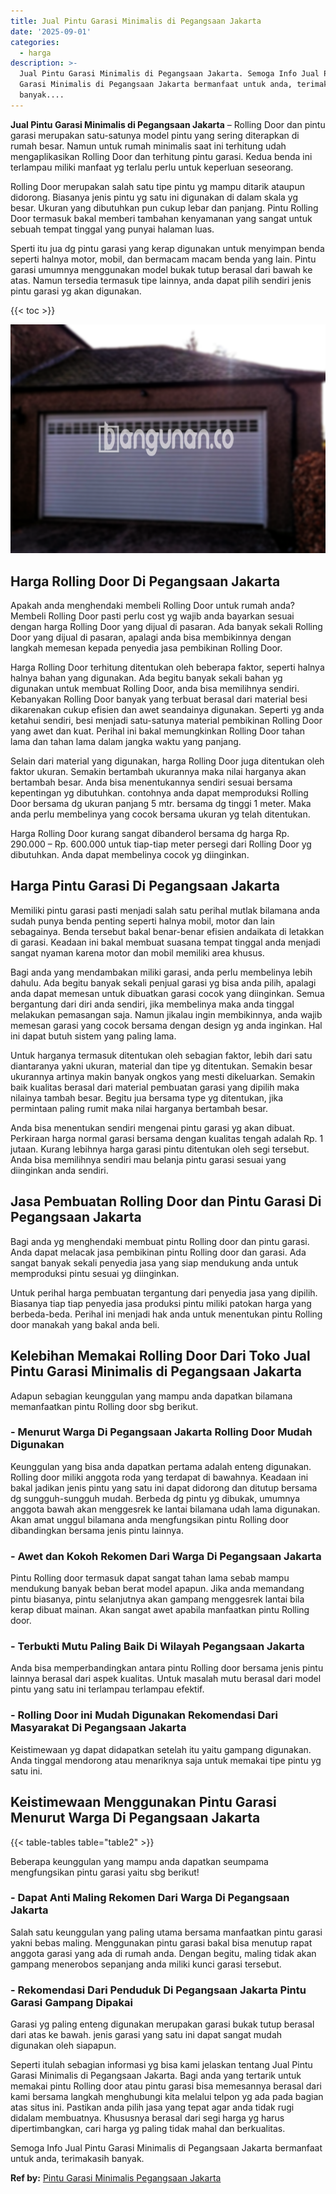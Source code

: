 ```yaml
---
title: Jual Pintu Garasi Minimalis di Pegangsaan Jakarta
date: '2025-09-01'
categories:
  - harga
description: >-
  Jual Pintu Garasi Minimalis di Pegangsaan Jakarta. Semoga Info Jual Pintu
  Garasi Minimalis di Pegangsaan Jakarta bermanfaat untuk anda, terimakasih
  banyak....
---
```


**Jual Pintu Garasi Minimalis di Pegangsaan Jakarta** – Rolling Door dan pintu garasi merupakan satu-satunya model pintu yang sering diterapkan di rumah besar. Namun untuk rumah minimalis saat ini terhitung udah mengaplikasikan Rolling Door dan terhitung pintu garasi. Kedua benda ini terlampau miliki manfaat yg terlalu perlu untuk keperluan seseorang.

Rolling Door merupakan salah satu tipe pintu yg mampu ditarik ataupun didorong. Biasanya jenis pintu yg satu ini digunakan di dalam skala yg besar. Ukuran yang dibutuhkan pun cukup lebar dan panjang. Pintu Rolling Door termasuk bakal memberi tambahan kenyamanan yang sangat untuk sebuah tempat tinggal yang punyai halaman luas.

Sperti itu jua dg pintu garasi yang kerap digunakan untuk menyimpan benda seperti halnya motor, mobil, dan bermacam macam benda yang lain. Pintu garasi umumnya menggunakan model bukak tutup berasal dari bawah ke atas. Namun tersedia termasuk tipe lainnya, anda dapat pilih sendiri jenis pintu garasi yg akan digunakan.

{{< toc >}}

![Jual Pintu Garasi Minimalis di Pegangsaan Jakarta](/images/pintu-garasi-27.png)

## Harga Rolling Door Di Pegangsaan Jakarta

Apakah anda menghendaki membeli Rolling Door untuk rumah anda? Membeli Rolling Door pasti perlu cost yg wajib anda bayarkan sesuai dengan harga Rolling Door yang dijual di pasaran. Ada banyak sekali Rolling Door yang dijual di pasaran, apalagi anda bisa membikinnya dengan langkah memesan kepada penyedia jasa pembikinan Rolling Door.

Harga Rolling Door terhitung ditentukan oleh beberapa faktor, seperti halnya halnya bahan yang digunakan. Ada begitu banyak sekali bahan yg digunakan untuk membuat Rolling Door, anda bisa memilihnya sendiri. Kebanyakan Rolling Door banyak yang terbuat berasal dari material besi dikarenakan cukup efisien dan awet seandainya digunakan. Seperti yg anda ketahui sendiri, besi menjadi satu-satunya material pembikinan Rolling Door yang awet dan kuat. Perihal ini bakal memungkinkan Rolling Door tahan lama dan tahan lama dalam jangka waktu yang panjang.

Selain dari material yang digunakan, harga Rolling Door juga ditentukan oleh faktor ukuran. Semakin bertambah ukurannya maka nilai harganya akan bertambah besar. Anda bisa menentukannya sendiri sesuai bersama kepentingan yg dibutuhkan. contohnya anda dapat memproduksi Rolling Door bersama dg ukuran panjang 5 mtr. bersama dg tinggi 1 meter. Maka anda perlu membelinya yang cocok bersama ukuran yg telah ditentukan.

Harga Rolling Door kurang sangat dibanderol bersama dg harga Rp. 290.000 – Rp. 600.000 untuk tiap-tiap meter persegi dari Rolling Door yg dibutuhkan. Anda dapat membelinya cocok yg diinginkan.

## Harga Pintu Garasi Di Pegangsaan Jakarta

Memiliki pintu garasi pasti menjadi salah satu perihal mutlak bilamana anda sudah punya benda penting seperti halnya mobil, motor dan lain sebagainya. Benda tersebut bakal benar-benar efisien andaikata di letakkan di garasi. Keadaan ini bakal membuat suasana tempat tinggal anda menjadi sangat nyaman karena motor dan mobil memiliki area khusus.

Bagi anda yang mendambakan miliki garasi, anda perlu membelinya lebih dahulu. Ada begitu banyak sekali penjual garasi yg bisa anda pilih, apalagi anda dapat memesan untuk dibuatkan garasi cocok yang diinginkan. Semua bergantung dari diri anda sendiri, jika membelinya maka anda tinggal melakukan pemasangan saja. Namun jikalau ingin membikinnya, anda wajib memesan garasi yang cocok bersama dengan design yg anda inginkan. Hal ini dapat butuh sistem yang paling lama.

Untuk harganya termasuk ditentukan oleh sebagian faktor, lebih dari satu diantaranya yakni ukuran, material dan tipe yg ditentukan. Semakin besar ukurannya artinya makin banyak ongkos yang mesti dikeluarkan. Semakin baik kualitas berasal dari material pembuatan garasi yang dipilih maka nilainya tambah besar. Begitu jua bersama type yg ditentukan, jika permintaan paling rumit maka nilai harganya bertambah besar.

Anda bisa menentukan sendiri mengenai pintu garasi yg akan dibuat. Perkiraan harga normal garasi bersama dengan kualitas tengah adalah Rp. 1 jutaan. Kurang lebihnya harga garasi pintu ditentukan oleh segi tersebut. Anda bisa memilihnya sendiri mau belanja pintu garasi sesuai yang diinginkan anda sendiri.

## Jasa Pembuatan Rolling Door dan Pintu Garasi Di Pegangsaan Jakarta

Bagi anda yg menghendaki membuat pintu Rolling door dan pintu garasi. Anda dapat melacak jasa pembikinan pintu Rolling door dan garasi. Ada sangat banyak sekali penyedia jasa yang siap mendukung anda untuk memproduksi pintu sesuai yg diinginkan.

Untuk perihal harga pembuatan tergantung dari penyedia jasa yang dipilih. Biasanya tiap tiap penyedia jasa produksi pintu miliki patokan harga yang berbeda-beda. Perihal ini menjadi hak anda untuk menentukan pintu Rolling door manakah yang bakal anda beli.

## Kelebihan Memakai Rolling Door Dari Toko Jual Pintu Garasi Minimalis di Pegangsaan Jakarta

Adapun sebagian keunggulan yang mampu anda dapatkan bilamana memanfaatkan pintu Rolling door sbg berikut.

### \- Menurut Warga Di Pegangsaan Jakarta Rolling Door Mudah Digunakan

Keunggulan yang bisa anda dapatkan pertama adalah enteng digunakan. Rolling door miliki anggota roda yang terdapat di bawahnya. Keadaan ini bakal jadikan jenis pintu yang satu ini dapat didorong dan ditutup bersama dg sungguh-sungguh mudah. Berbeda dg pintu yg dibukak, umumnya anggota bawah akan menggesrek ke lantai bilamana udah lama digunakan. Akan amat unggul bilamana anda mengfungsikan pintu Rolling door dibandingkan bersama jenis pintu lainnya.

### \- Awet dan Kokoh Rekomen Dari Warga Di Pegangsaan Jakarta

Pintu Rolling door termasuk dapat sangat tahan lama sebab mampu mendukung banyak beban berat model apapun. Jika anda memandang pintu biasanya, pintu selanjutnya akan gampang menggesrek lantai bila kerap dibuat mainan. Akan sangat awet apabila manfaatkan pintu Rolling door.

### \- Terbukti Mutu Paling Baik Di Wilayah Pegangsaan Jakarta

Anda bisa memperbandingkan antara pintu Rolling door bersama jenis pintu lainnya berasal dari aspek kualitas. Untuk masalah mutu berasal dari model pintu yang satu ini terlampau terlampau efektif.

### \- Rolling Door ini Mudah Digunakan Rekomendasi Dari Masyarakat Di Pegangsaan Jakarta

Keistimewaan yg dapat didapatkan setelah itu yaitu gampang digunakan. Anda tinggal mendorong atau menariknya saja untuk memakai tipe pintu yg satu ini.

## Keistimewaan Menggunakan Pintu Garasi Menurut Warga Di Pegangsaan Jakarta

{{< table-tables table="table2" >}}

Beberapa keunggulan yang mampu anda dapatkan seumpama mengfungsikan pintu garasi yaitu sbg berikut!

### \- Dapat Anti Maling Rekomen Dari Warga Di Pegangsaan Jakarta

Salah satu keunggulan yang paling utama bersama manfaatkan pintu garasi yakni bebas maling. Menggunakan pintu garasi bakal bisa menutup rapat anggota garasi yang ada di rumah anda. Dengan begitu, maling tidak akan gampang menerobos sepanjang anda miliki kunci garasi tersebut.

### \- Rekomendasi Dari Penduduk Di Pegangsaan Jakarta Pintu Garasi Gampang Dipakai

Garasi yg paling enteng digunakan merupakan garasi bukak tutup berasal dari atas ke bawah. jenis garasi yang satu ini dapat sangat mudah digunakan oleh siapapun.

Seperti itulah sebagian informasi yg bisa kami jelaskan tentang Jual Pintu Garasi Minimalis di Pegangsaan Jakarta. Bagi anda yang tertarik untuk memakai pintu Rolling door atau pintu garasi bisa memesannya berasal dari kami bersama langkah menghubungi kita melalui telpon yg ada pada bagian atas situs ini. Pastikan anda pilih jasa yang tepat agar anda tidak rugi didalam membuatnya. Khususnya berasal dari segi harga yg harus dipertimbangkan, cari harga yg paling tidak mahal dan berkualitas.

Semoga Info Jual Pintu Garasi Minimalis di Pegangsaan Jakarta bermanfaat untuk anda, terimakasih banyak.

**Ref by:** [Pintu Garasi Minimalis Pegangsaan Jakarta](https://id.wikipedia.org/wiki/Pintu)
